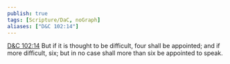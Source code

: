 ```yaml
---
publish: true
tags: [Scripture/DaC, noGraph]
aliases: ["D&C 102:14"]
---
```

[D&C 102:14](https://churchofjesuschrist.org/study/scriptures/dc-testament/dc/102?lang=eng&id=p14#p14) But if it is thought to be difficult, four shall be appointed; and if more difficult, six; but in no case shall more than six be appointed to speak.
